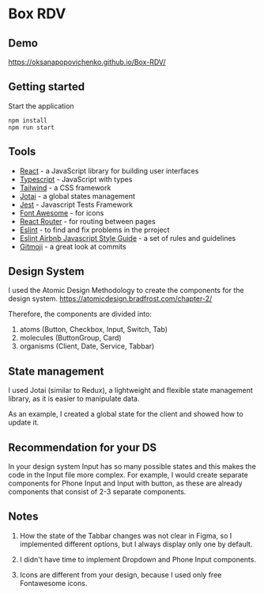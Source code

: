# Box RDV

## Demo
https://oksanapopovichenko.github.io/Box-RDV/

## Getting started

Start the application
```
npm install
npm run start
```

## Tools

- [React](https://reactjs.org) - a JavaScript library for building user interfaces
- [Typescript](https://www.typescriptlang.org) - JavaScript with types
- [Tailwind](https://tailwindcss.com/) - a CSS framework
- [Jotai](https://jotai.org) - a global states management
- [Jest](https://jestjs.io) - Javascript Tests Framework
- [Font Awesome](https://fontawesome.com) - for icons
- [React Router](https://reactrouter.com) - for routing between pages
- [Eslint](https://eslint.org) - to find and fix problems in the prroject
- [Eslint Airbnb Javascript Style Guide](https://github.com/airbnb/javascript) - a set of rules and guidelines
- [Gitmoji](https://gitmoji.dev/) - a great look at commits

## Design System

I used the Atomic Design Methodology to create the components for the design system.
https://atomicdesign.bradfrost.com/chapter-2/

Therefore, the components are divided into:
1. atoms (Button, Checkbox, Input, Switch, Tab)
2. molecules (ButtonGroup, Card) 
3. organisms (Client, Date, Service, Tabbar)

## State management

I used Jotai (similar to Redux), a lightweight and flexible state management library, as it is easier to manipulate data.

As an example, I created a global state for the client and showed how to update it.

## Recommendation for your DS
In your design system Input has so many possible states and this makes the code in the Input file more complex. 
For example, I would create separate components for Phone Input and Input with button, as these are already components that consist of 2-3 separate components.

## Notes

1. How the state of the Tabbar changes was not clear in Figma, so I implemented different options, but I always display only one by default.

2. I didn't have time to implement Dropdown and Phone Input components.

3. Icons are different from your design, because I used only free Fontawesome icons.